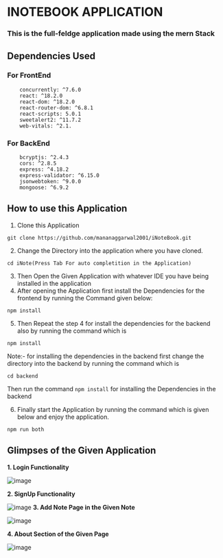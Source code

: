 # INOTEBOOK APPLICATION
### This is the full-feldge application made using the mern Stack

## Dependencies Used
### For FrontEnd
```dotnetcli
    concurrently: ^7.6.0
    react: ^18.2.0
    react-dom: ^18.2.0
    react-router-dom: ^6.8.1
    react-scripts: 5.0.1
    sweetalert2: ^11.7.2
    web-vitals: ^2.1.
```
### For BackEnd
```dotnetcli
    bcryptjs: ^2.4.3
    cors: ^2.8.5
    express: ^4.18.2
    express-validator: ^6.15.0
    jsonwebtoken: ^9.0.0
    mongoose: ^6.9.2
```

## How to use this Application

1. Clone this Application

```dotnetcli
git clone https://github.com/mananaggarwal2001/iNoteBook.git
```
2. Change the Directory into the application where you have cloned.

```dotnetcli
cd iNote(Press Tab For auto completition in the Application)
```
3. Then Open the Given Application with whatever IDE you have being installed in the application
4. After opening the Application first install the Dependencies for the frontend by running the Command given below:

```dotnetcli
npm install
```
5. Then Repeat the step 4 for install the dependencies for the backend also by running the command which is

```dotnetcli
npm install
```
Note:- for installing the dependencies in the backend first change the directory into the backend by running the command which is
```dotnetcli
cd backend
```
Then run the command `npm install` for installing the Dependencies in the backend

6. Finally start the Application by running the command which is given below and enjoy the application.

```dotnetcli
npm run both
```
## Glimpses of the Given Application
**1. Login Functionality**

![image](https://user-images.githubusercontent.com/75381077/221779879-50b389ba-5668-471c-a3b8-208a4fe74799.png)

**2. SignUp Functionality**

![image](https://user-images.githubusercontent.com/75381077/221780091-d2ad8f9f-e2e9-4dbb-a4a9-2b89dd3a806b.png)
**3. Add Note Page in the Given Note**

![image](https://user-images.githubusercontent.com/75381077/221780547-65d699f2-a775-40e0-8004-f8b07576e6cc.png)

**4. About Section of the Given Page**

![image](https://user-images.githubusercontent.com/75381077/221780775-a520a69f-8c40-49d0-bc81-34084c917cf9.png)